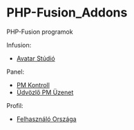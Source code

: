 # PHP-Fusion_Addons
<p>PHP-Fusion programok</p>
<p>Infusion:</p>
<ul>
<li><a href="https://github.com/karrak1/PHP-Fusion_Addons/tree/master/avatar_studio">Avatar Stúdió</a></li>
</ul>

<p>Panel:</p>
<ul>
<li><a href="https://github.com/karrak1/PHP-Fusion_Addons/tree/master/pm_control">PM Kontroll</a></li>
<li><a href="https://github.com/karrak1/PHP-Fusion_Addons/tree/master/welcome_pm_panel">Üdvözlő PM Üzenet</a></li>
</ul>

<p>Profil:</p>
<ul>
<li><a href="https://github.com/karrak1/PHP-Fusion_Addons/tree/master/profil/nations">Felhasználó Országa</a></li>
</ul>

